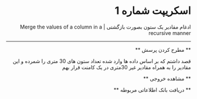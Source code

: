 <div dir="rtl">

# اسکریپت شماره 1
ادغام مقادیر یک ستون بصورت بازگشتی | Merge the values of a column in a recursive manner

---
** مطرح کردن پرسش **
<p>
قصد داشتم که بر اساس داده ها وارد شده تعداد ستون های 30 متری را شمرده و این مقادیر را به همراه مقادیر غیر 30متری در یک کامنت قرار بهم

</p>

** مشاهده خروجی **
<p>

</p>

** دریافت بانک اطلاعاتی مربوطه **
<p>

</p>

</div>
